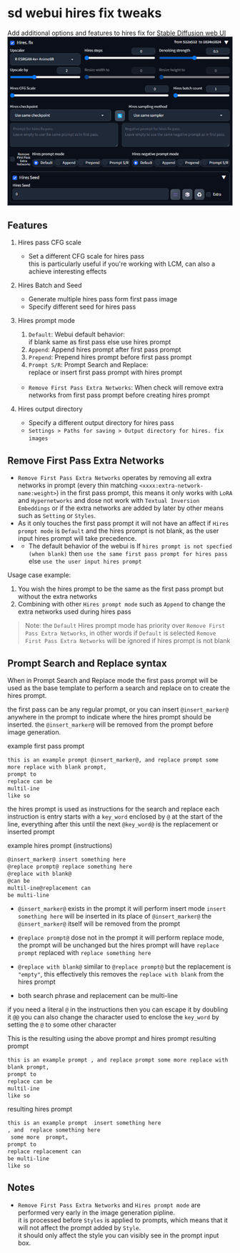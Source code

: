 # sd webui hires fix tweaks

Add additional options and features to hires fix for [Stable Diffusion web UI](https://github.com/AUTOMATIC1111/stable-diffusion-webui)
![screenshot](screenshot.png)

## Features

1. Hires pass CFG scale
   - Set a different CFG scale for hires pass<br>this is particularly useful if you're working with LCM, can also a achieve interesting effects

2. Hires Batch and Seed
   - Generate multiple hires pass form first pass image
   - Specify different seed for hires pass

3. Hires prompt mode
   1. `Default`: Webui default behavior:<br>if blank same as first pass else use hires prompt
   2. `Append`: Append hires prompt after first pass prompt
   3. `Prepend`: Prepend hires prompt before first pass prompt
   4. `Prompt S/R`: Prompt Search and Replace:<br>replace or insert first pass prompt with hires prompt
   <br><br>
   - `Remove First Pass Extra Networks`: When check will remove extra networks from first pass prompt before creating hires prompt
4. Hires output directory
   - Specify a different output directory for hires pass
   - `Settings > Paths for saving > Output directory for hires. fix images`


## Remove First Pass Extra Networks
- `Remove First Pass Extra Networks` operates by removing all extra networks in prompt (every thin matching `<xxxx:extra-network-name:weight>`) in the first pass prompt, this means it only works with `LoRA` and `Hypernetworks` and dose not work with `Textual Inversion Embeddings` or if the extra networks are added by later by other means such as `Setting` or `Styles`.
- As it only touches the first pass prompt it will not have an affect if `Hires prompt mode` is `Default` and the hires prompt is not blank, as the user input hires prompt will take precedence. 
- - The default behavior of the webui is If `hires prompt is not specfied (when blank)` then `use the same first pass prompt for hires pass` else `use the user input hires prompt`

Usage case example:
1. You wish the hires prompt to be the same as the first pass prompt but without the extra networks
2. Combining with other `Hires prompt mode` such as `Append` to change the extra networks used during hires pass
> Note: the `Default` Hires prompt mode has priority over `Remove First Pass Extra Networks`, in other words if `Default` is selected `Remove First Pass Extra Networks` will be ignored if hires prompt is not blank

## Prompt Search and Replace syntax
When in Prompt Search and Replace mode the first pass prompt will be used as the base template to perform a search and replace on to create the hires prompt.

the first pass can be any regular prompt, or you can insert `@insert_marker@` anywhere in the prompt to indicate where the hires prompt should be inserted.
the `@insert_marker@` will be removed from the prompt before image generation.

example first pass prompt
```
this is an example prompt @insert_marker@, and replace prompt some more replace with blank prompt, 
prompt to
replace can be
multil-ine
like so
```

the hires prompt is used as instructions for the search and replace
each instruction is entry starts with a `key_word` enclosed by `@` at the start of the line, everything after this until the next `@key_word@` is the replacement or inserted prompt

example hires prompt (instructions)
```
@insert_marker@ insert something here
@replace prompt@ replace something here
@replace with blank@
@can be
multil-ine@replacement can
be multi-line
```

- `@insert_marker@` exists in the prompt it will perform insert mode `insert something here` will be inserted in its place of `@insert_marker@` the `@insert_marker@` itself will be removed from the prompt

- `@replace prompt@` dose not in the prompt it will perform replace mode, the prompt will be unchanged but the hires prompt will have `replace prompt` replaced with `replace something here`

- `@replace with blank@` similar to `@replace prompt@` but the replacement is `"empty"`, this effectively this removes the `replace with blank` from the hires prompt

- both search phrase and replacement can be multi-line

if you need a literal `@` in the instructions then you can escape it by doubling it `@@`
you can also change the character used to enclose the `key_word` by setting the `@` to some other character

This is the resulting using the above prompt and hires prompt
resulting prompt
```
this is an example prompt , and replace prompt some more replace with blank prompt,
prompt to
replace can be
multil-ine
like so
```

resulting hires prompt
```
this is an example prompt  insert something here
, and  replace something here
 some more  prompt, 
prompt to
replace replacement can
be multi-line
like so
```

## Notes
- `Remove First Pass Extra Networks` and `Hires prompt mode` are performed very early in the image generation pipline.<br>it is processed before `Styles` is applied to prompts, which means that  it will not affect the prompt added by `Style`.<br>it should only affect the style you can visibly see in the prompt input box.
